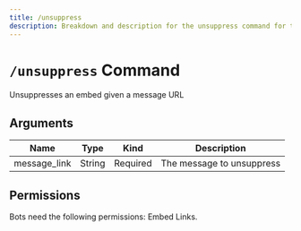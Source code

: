 ```yaml
---
title: /unsuppress
description: Breakdown and description for the unsuppress command for the Chewbotcca Discord bot
---
```


# `/unsuppress` Command

Unsuppresses an embed given a message URL

## Arguments

| Name         | Type   | Kind     | Description               |
|--------------|--------|----------|---------------------------|
| message_link | String | Required | The message to unsuppress |

## Permissions

Bots need the following permissions: Embed Links.
